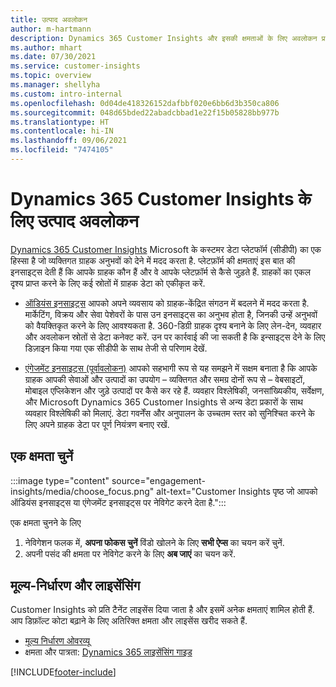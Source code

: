 ```yaml
---
title: उत्पाद अवलोकन
author: m-hartmann
description: Dynamics 365 Customer Insights और इसकी क्षमताओं के लिए अवलोकन प्राप्त करें.
ms.author: mhart
ms.date: 07/30/2021
ms.service: customer-insights
ms.topic: overview
ms.manager: shellyha
ms.custom: intro-internal
ms.openlocfilehash: 0d04de418326152dafbbf020e6bb6d3b350ca806
ms.sourcegitcommit: 048d65bded22abadcbbad1e22f15b05828bb977b
ms.translationtype: HT
ms.contentlocale: hi-IN
ms.lasthandoff: 09/06/2021
ms.locfileid: "7474105"
---
```

# <a name="product-overview-for-dynamics-365-customer-insights"></a>Dynamics 365 Customer Insights के लिए उत्पाद अवलोकन

[Dynamics 365 Customer Insights](https://dynamics.microsoft.com/ai/customer-insights/) Microsoft के कस्टमर डेटा प्लेटफॉर्म (सीडीपी) का एक हिस्सा है जो व्यक्तिगत ग्राहक अनुभवों को देने में मदद करता है. प्लेटफ़ॉर्म की क्षमताएं इस बात की इनसाइट्स देती हैं कि आपके ग्राहक कौन हैं और वे आपके प्लेटफ़ॉर्म से कैसे जुड़ते हैं. ग्राहकों का एकल दृश्य प्राप्त करने के लिए कई स्रोतों में ग्राहक डेटा को एकीकृत करें.


- [ऑडियंस इनसाइट्स](audience-insights/overview.md) आपको अपने व्यवसाय को ग्राहक-केंद्रित संगठन में बदलने में मदद करता है. मार्केटिंग, विक्रय और सेवा पेशेवरों के पास उन इनसाइट्स का अनुभव होता है, जिनकी उन्हें अनुभवों को वैयक्तिकृत करने के लिए आवश्यकता है. 360-डिग्री ग्राहक दृश्य बनाने के लिए लेन-देन, व्यवहार और अवलोकन स्रोतों से डेटा कनेक्ट करें. उन पर कार्रवाई की जा सकती है कि इन्साइट्स देने के लिए डिज़ाइन किया गया एक सीडीपी के साथ तेजी से परिणाम देखें. 

- [एंगेजमेंट इनसाइट्स (पूर्वावलोकन)](engagement-insights/index.yml) आपको सहभागी रूप से यह समझने में सक्षम बनाता है कि आपके ग्राहक आपकी सेवाओं और उत्पादों का उपयोग – व्यक्तिगत और समग्र दोनों रूप से – वेबसाइटों, मोबाइल एप्लिकेशन और जुड़े उत्पादों पर कैसे कर रहे हैं. व्यवहार विश्लेषिकी, जनसांख्यिकीय, सर्वेक्षण, और Microsoft Dynamics 365 Customer Insights से अन्य डेटा प्रकारों के साथ व्यवहार विश्लेषिकी को मिलाएं. डेटा गवर्नेंस और अनुपालन के उच्चतम स्तर को सुनिश्चित करने के लिए अपने ग्राहक डेटा पर पूर्ण नियंत्रण बनाए रखें.
 
## <a name="choose-a-capability"></a>एक क्षमता चुनें

:::image type="content" source="engagement-insights/media/choose_focus.png" alt-text="Customer Insights पृष्ठ जो आपको ऑडियंस इनसाइट्स या एंगेजमेंट इनसाइट्स पर नेविगेट करने देता है.":::

एक क्षमता चुनने के लिए

1. नेविगेशन फलक में, **अपना फोकस चुनें** विंडो खोलने के लिए **सभी ऐप्स** का चयन करें चुनें.
1. अपनी पसंद की क्षमता पर नेविगेट करने के लिए **अब जाएं** का चयन करें.

## <a name="pricing-and-licensing"></a>मूल्य-निर्धारण और लाइसेंसिंग

Customer Insights को प्रति टैनेंट लाइसेंस दिया जाता है और इसमें अनेक क्षमताएं शामिल होती हैं. आप डिफ़ॉल्ट कोटा बढ़ाने के लिए अतिरिक्त क्षमता और लाइसेंस खरीद सकते हैं. 
- [मूल्य निर्धारण ओवरव्यू](https://dynamics.microsoft.com/ai/customer-insights/pricing/)
- क्षमता और पात्रता: [Dynamics 365 लाइसेंसिंग गाइड](https://go.microsoft.com/fwlink/?LinkId=866544)

[!INCLUDE[footer-include](includes/footer-banner.md)]